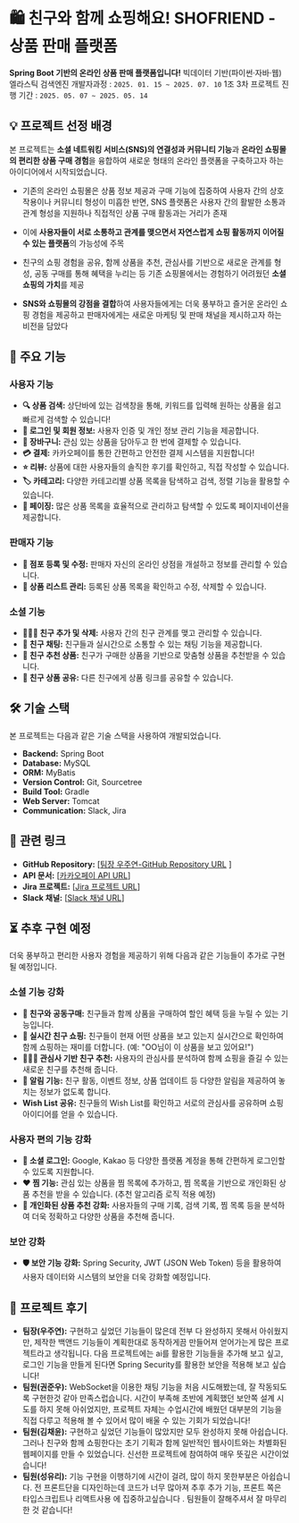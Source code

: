 # 🛍️ 친구와 함께 쇼핑해요! SHOFRIEND - 상품 판매 플랫폼

**Spring Boot 기반의 온라인 상품 판매 플랫폼입니다!**
빅데이터 기반(파이썬·자바·웹) 엘라스틱 검색엔진 개발자과정 : `2025. 01. 15 ~ 2025. 07. 10`
1조 3차 프로젝트 진행 기간 : `2025. 05. 07 ~ 2025. 05. 14`

## 💡 프로젝트 선정 배경

본 프로젝트는 **소셜 네트워킹 서비스(SNS)의 연결성과 커뮤니티 기능**과 **온라인 쇼핑몰의 편리한 상품 구매 경험**을 융합하여 새로운 형태의 온라인 플랫폼을 구축하고자 하는 아이디어에서 시작되었습니다.

- 기존의 온라인 쇼핑몰은 상품 정보 제공과 구매 기능에 집중하여 사용자 간의 상호작용이나 커뮤니티 형성이 미흡한 반면, SNS 플랫폼은 사용자 간의 활발한 소통과 관계 형성을 지원하나 직접적인 상품 구매 활동과는 거리가 존재

- 이에 **사용자들이 서로 소통하고 관계를 맺으면서 자연스럽게 쇼핑 활동까지 이어질 수 있는 플랫폼**의 가능성에 주목

- 친구의 쇼핑 경험을 공유, 함께 상품을 추천, 관심사를 기반으로 새로운 관계를 형성, 공동 구매를 통해 혜택을 누리는 등 기존 쇼핑몰에서는 경험하기 어려웠던 **소셜 쇼핑의 가치**를 제공

- **SNS와 쇼핑몰의 강점을 결합**하여 사용자들에게는 더욱 풍부하고 즐거운 온라인 쇼핑 경험을 제공하고 판매자에게는 새로운 마케팅 및 판매 채널을 제시하고자 하는 비전을 담았다

## 🚀 주요 기능

### 사용자 기능

  * **🔍 상품 검색:** 상단바에 있는 검색창을 통해, 키워드를 입력해 원하는 상품을 쉽고 빠르게 검색할 수 있습니다!
  * **👤 로그인 및 회원 정보:** 사용자 인증 및 개인 정보 관리 기능을 제공합니다.
  * **🛒 장바구니:** 관심 있는 상품을 담아두고 한 번에 결제할 수 있습니다.
  * **💳 결제:** 카카오페이를 통한 간편하고 안전한 결제 시스템을 지원합니다!
  * **⭐ 리뷰:** 상품에 대한 사용자들의 솔직한 후기를 확인하고, 직접 작성할 수 있습니다.
  * **🏷️ 카테고리:** 다양한 카테고리별 상품 목록을 탐색하고 검색, 정렬 기능을 활용할 수 있습니다.
  * **📄 페이징:** 많은 상품 목록을 효율적으로 관리하고 탐색할 수 있도록 페이지네이션을 제공합니다.

### 판매자 기능

  * **🏪 점포 등록 및 수정:** 판매자 자신의 온라인 상점을 개설하고 정보를 관리할 수 있습니다.
  * **📝 상품 리스트 관리:** 등록된 상품 목록을 확인하고 수정, 삭제할 수 있습니다.

### 소셜 기능

  * **🧑‍🤝‍🧑 친구 추가 및 삭제:** 사용자 간의 친구 관계를 맺고 관리할 수 있습니다.
  * **💬 친구 채팅:** 친구들과 실시간으로 소통할 수 있는 채팅 기능을 제공합니다.
  * **🎁 친구 추천 상품:** 친구가 구매한 상품을 기반으로 맞춤형 상품을 추천받을 수 있습니다.
  * **🎁 친구 상품 공유:** 다른 친구에게 상품 링크를 공유할 수 있습니다.


## 🛠️ 기술 스택

본 프로젝트는 다음과 같은 기술 스택을 사용하여 개발되었습니다.

  * **Backend:** Spring Boot
  * **Database:** MySQL
  * **ORM:** MyBatis
  * **Version Control:** Git, Sourcetree
  * **Build Tool:** Gradle
  * **Web Server:** Tomcat
  * **Communication:** Slack, Jira

## 🔗 관련 링크

  * **GitHub Repository:** [[팀장 우주연-GitHub Repository URL](https://github.com/Wjyuy/Shofriend_boot) ]
  * **API 문서:** [[카카오페이 API URL](https://developers.kakaopay.com/)]
  * **Jira 프로젝트:** [[Jira 프로젝트 URL](https://khproject3.atlassian.net/)]
  * **Slack 채널:** [[Slack 채널 URL](https://khproject3hq.slack.com/)] 

## ⏳ 추후 구현 예정

더욱 풍부하고 편리한 사용자 경험을 제공하기 위해 다음과 같은 기능들이 추가로 구현될 예정입니다.

### 소셜 기능 강화

  * **🤝 친구와 공동구매:** 친구들과 함께 상품을 구매하여 할인 혜택 등을 누릴 수 있는 기능입니다.
  * **👀 실시간 친구 쇼핑:** 친구들이 현재 어떤 상품을 보고 있는지 실시간으로 확인하여 함께 쇼핑하는 재미를 더합니다. (예: "OO님이 이 상품을 보고 있어요!")
  * **🧑‍🤝‍🧑 관심사 기반 친구 추천:** 사용자의 관심사를 분석하여 함께 쇼핑을 즐길 수 있는 새로운 친구를 추천해 줍니다.
  * **🔔 알림 기능:** 친구 활동, 이벤트 정보, 상품 업데이트 등 다양한 알림을 제공하여 놓치는 정보가 없도록 합니다.
  * **Wish List 공유:** 친구들의 Wish List를 확인하고 서로의 관심사를 공유하며 쇼핑 아이디어를 얻을 수 있습니다.

### 사용자 편의 기능 강화

  * **🔑 소셜 로그인:** Google, Kakao 등 다양한 플랫폼 계정을 통해 간편하게 로그인할 수 있도록 지원합니다.
  * **❤️ 찜 기능:** 관심 있는 상품을 찜 목록에 추가하고, 찜 목록을 기반으로 개인화된 상품 추천을 받을 수 있습니다. (추천 알고리즘 로직 적용 예정)
  * **🎁 개인화된 상품 추천 강화:** 사용자들의 구매 기록, 검색 기록, 찜 목록 등을 분석하여 더욱 정확하고 다양한 상품을 추천해 줍니다.

### 보안 강화

  * **🛡️ 보안 기능 강화:** Spring Security, JWT (JSON Web Token) 등을 활용하여 사용자 데이터와 시스템의 보안을 더욱 강화할 예정입니다.

## 📜 프로젝트 후기 

  * **팀장(우주연):** 구현하고 싶었던 기능들이 많은데 전부 다 완성하지 못해서 아쉬웠지만, 제작한 백앤드 기능들이 계획한대로 동작하게끔 만들어져 얻어가는게 많은 프로젝트라고 생각됩니다. 다음 프로젝트에는 ai를 활용한 기능들을 추가해 보고 싶고, 로그인 기능을 만들게 된다면 Spring Security를 활용한 보안을 적용해 보고 싶습니다!
  * **팀원(권준우):** WebSocket을 이용한 채팅 기능을 처음 시도해봤는데, 잘 작동되도록 구현한것 같아 만족스럽습니다. 시간이 부족해 초반에 계획했던 보안쪽 설계 시도를 하지 못해 아쉬었지만, 프로젝트 자체는 수업시간에 배웠던 대부분의 기능을 직접 다루고 적용해 볼 수 있어서 많이 배울 수 있는 기회가 되었습니다!
  * **팀원(김채윤):** 구현하고 싶었던 기능들이 많았지만 모두 완성하지 못해 아쉽습니다. 그러나 친구와 함께 쇼핑한다는 초기 기획과 함께 일반적인 웹사이트와는 차별화된 웹페이지를 만들 수 있었습니다. 신선한 프로젝트에 참여하여 매우 뜻깊은 시간이었습니다!
  * **팀원(성유리):** 기능 구현을 이행하기에 시간이 걸려, 많이 하지 못한부분은 아쉽습니다.  전 프론트단을 디자인하는데 코드가 너무 많아져 추후 추가 기능, 프론트 쪽은 타입스크립트나 리액트사용 에 집중하고싶습니다 . 팀원들이 잘해주셔서 잘 마무리 한 것 같습니다!



